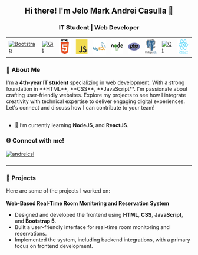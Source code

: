 ### <h2 align="center">Hi there! I'm Jelo Mark Andrei Casulla 👋</h2>
<h3 align="center">IT Student | Web Developer</h3>
<table align="center">
  <tr>
    <td><a href="https://getbootstrap.com" target="blank"><img src="https://upload.wikimedia.org/wikipedia/commons/b/b2/Bootstrap_logo.svg" alt="Bootstrap" width="45" height="40"/></a></td>
    <td><a href="https://git-scm.com/" target="blank"><img src="https://www.vectorlogo.zone/logos/git-scm/git-scm-icon.svg" alt="Git" width="40" height="40"/></a></td>
    <td><a href="https://www.w3.org/html/" target="blank"><img src="https://raw.githubusercontent.com/devicons/devicon/master/icons/html5/html5-original-wordmark.svg" alt="HTML5" width="40" height="40"/></a></td>
    <td><a href="https://developer.mozilla.org/en-US/docs/Web/JavaScript" target="blank"><img src="https://raw.githubusercontent.com/devicons/devicon/master/icons/javascript/javascript-original.svg" alt="JavaScript" width="40" height="40"/></a></td>
    <td><a href="https://www.mysql.com/" target="blank"><img src="https://raw.githubusercontent.com/devicons/devicon/master/icons/mysql/mysql-original-wordmark.svg" alt="MySQL" width="45" height="45"/></a></td>
    <td><a href="https://nodejs.org" target="blank"><img src="https://raw.githubusercontent.com/devicons/devicon/master/icons/nodejs/nodejs-original-wordmark.svg" alt="Node.js" width="40" height="40"/></a></td>
    <td><a href="https://www.php.net" target="blank"><img src="https://raw.githubusercontent.com/devicons/devicon/master/icons/php/php-original.svg" alt="PHP" width="40" height="40"/></a></td>
    <td><a href="https://www.postgresql.org" target="blank"><img src="https://raw.githubusercontent.com/devicons/devicon/master/icons/postgresql/postgresql-original-wordmark.svg" alt="PostgreSQL" width="40" height="40"/></a></td>
    <td><a href="https://www.qt.io/" target="blank"><img src="https://upload.wikimedia.org/wikipedia/commons/0/0b/Qt_logo_2016.svg" alt="Qt" width="40" height="40"/></a></td>
    <td><a href="https://reactjs.org/" target="blank"><img src="https://raw.githubusercontent.com/devicons/devicon/master/icons/react/react-original-wordmark.svg" alt="React.js" width="40" height="40"/></a></td>
  </tr>
</table>

<h3 align="left">🌟 About Me</h3>
I'm a <b>4th-year IT student</b> specializing in web development. With a strong foundation in **HTML**, **CSS**, **JavaScript**</b>. I'm passionate about crafting user-friendly websites. Explore my projects to see how I integrate creativity with technical expertise to deliver engaging digital experiences. Let's connect and discuss how I can contribute to your team!
<br></br>

- 🌱 I’m currently learning **NodeJS**, and **ReactJS**.

<h3 align="left">🌐 Connect with me!</h3>
<p align="left">
<a href="https://linkedin.com/in/andreicsl" target="blank"><img align="center" src="https://raw.githubusercontent.com/rahuldkjain/github-profile-readme-generator/master/src/images/icons/Social/linked-in-alt.svg" alt="andreicsl" height="30" width="40" /></a>
</p>

###
---
<h3 align="left">🚀 Projects</h3>
Here are some of the projects I worked on:
<br></br>
<b>Web-Based Real-Time Room Monitoring and Reservation System</b>

- Designed and developed the frontend using **HTML**, **CSS**, **JavaScript**, and **Bootstrap 5**.
- Built a user-friendly interface for real-time room monitoring and reservations.
- Implemented the system, including backend integrations, with a primary focus on frontend development.
